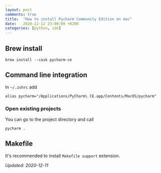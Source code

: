 ```yaml
---
layout: post
comments: true
title:  "How to install Pycharm Community Edition on mac"
date:   2020-12-12 23:00:00 +0200
categories: [python, ide]
---
```


## Brew install

``` shell
brew install --cask pycharm-ce
```

## Command line integration

In `~/.zshrc` add

``` shell
alias pycharm="/Applications/PyCharm\ CE.app/Contents/MacOS/pycharm"
```

### Open existing projects 

You can go to the project directory and call
``` shell
pycharm .
```

## Makefile

It's recommended to install `Makefile support` extension.

_Updated: 2020-12-11_

